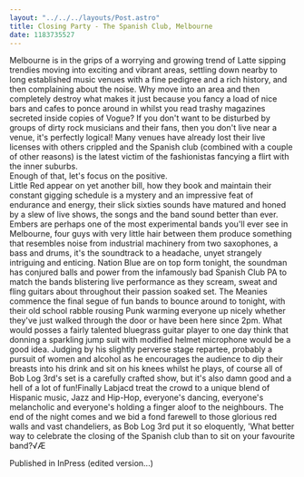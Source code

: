 ```yaml
---
layout: "../../../layouts/Post.astro"
title: Closing Party - The Spanish Club, Melbourne
date: 1183735527
---
```

Melbourne is in the grips of a worrying and growing trend of Latte sipping trendies moving into exciting and vibrant areas, settling down nearby to long established music venues with a fine pedigree and a rich history, and then complaining about the noise. Why move into an area and then completely destroy what makes it just because you fancy a load of nice bars and cafes to ponce around in whilst you read trashy magazines secreted inside copies of Vogue? If you don't want to be disturbed by groups of dirty rock musicians and their fans, then you don't live near a venue, it's perfectly logical! Many venues have already lost their live licenses with others crippled and the Spanish club (combined with a couple of other reasons) is the latest victim of the fashionistas fancying a flirt with the inner suburbs.<br>Enough of that, let's focus on the positive.<br>Little Red appear on yet another bill, how they book and maintain their constant gigging schedule is a mystery and an impressive feat of endurance and energy, their slick sixties sounds have matured and honed by a slew of live shows, the songs and the band sound better than ever. Embers are perhaps one of the most experimental bands you'll ever see in Melbourne, four guys with very little hair between them produce something that resembles noise from industrial machinery from two saxophones, a bass and drums, it's the soundtrack to a headache, unyet strangely intriguing and enticing. Nation Blue are on top form tonight, the soundman has conjured balls and power from the infamously bad Spanish Club PA to match the bands blistering live performance as they scream, sweat and fling guitars about throughout their passion soaked set. The Meanies commence the final segue of fun bands to bounce around to tonight, with their old school rabble rousing Punk warming everyone up nicely whether they've just walked through the door or have been here since 2pm. What would posses a fairly talented bluegrass guitar player to one day think that donning a sparkling jump suit with modified helmet microphone would be a good idea. Judging by his slightly perverse stage repartee, probably a pursuit of women and alcohol as he encourages the audience to dip their breasts into his drink and sit on his knees whilst he plays, of course all of Bob Log 3rd's set is a carefully crafted show, but it's also damn good and a hell of a lot of fun!Finally Labjacd treat the crowd to a unique blend of Hispanic music, Jazz and Hip-Hop, everyone's dancing, everyone's melancholic and everyone's holding a finger aloof to the neighbours. The end of the night comes and we bid a fond farewell to those glorious red walls and vast chandeliers, as Bob Log 3rd put it so eloquently, 'What better way to celebrate the closing of the Spanish club than to sit on your favourite band?√Æ


Published in InPress (edited version...)
